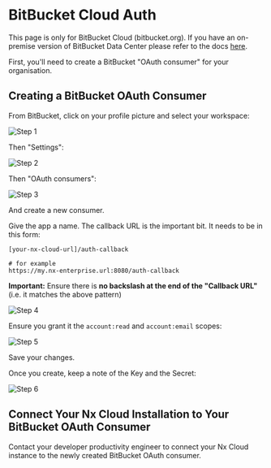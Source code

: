 # BitBucket Cloud Auth

This page is only for BitBucket Cloud (bitbucket.org). If you have an on-premise version of BitBucket Data Center please refer to the docs [here](/ci/recipes/enterprise/single-tenant/auth-bitbucket-data-center).

First, you'll need to create a BitBucket "OAuth consumer" for your organisation.

## Creating a BitBucket OAuth Consumer

From BitBucket, click on your profile picture and select your workspace:

![Step 1](/nx-cloud/enterprise/on-premise/images/bitbucket_1.png)

Then "Settings":

![Step 2](/nx-cloud/enterprise/on-premise/images/bitbucket_2.png)

Then "OAuth consumers":

![Step 3](/nx-cloud/enterprise/on-premise/images/bitbucket_3.png)

And create a new consumer.

Give the app a name. The callback URL is the important bit. It needs to be in this form:

```
[your-nx-cloud-url]/auth-callback

# for example
https://my.nx-enterprise.url:8080/auth-callback
```

**Important:** Ensure there is **no backslash at the end of the "Callback URL"** (i.e. it matches the above pattern)

![Step 4](/nx-cloud/enterprise/on-premise/images/bitbucket_4.png)

Ensure you grant it the `account:read` and `account:email` scopes:

![Step 5](/nx-cloud/enterprise/on-premise/images/bitbucket_5.png)

Save your changes.

Once you create, keep a note of the Key and the Secret:

![Step 6](/nx-cloud/enterprise/on-premise/images/bitbucket_6.png)

## Connect Your Nx Cloud Installation to Your BitBucket OAuth Consumer

Contact your developer productivity engineer to connect your Nx Cloud instance to the newly created BitBucket OAuth consumer.
